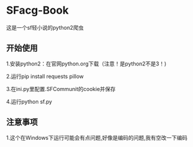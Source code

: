 # SFacg-Book
这是一个sf轻小说的python2爬虫

## 开始使用
1.安装python2：在官网python.org下载（注意！是python2不是3！)

 2.运行pip install requests pillow
 
 3.在ini.py里配置.SFCommunit的cookie并保存
 
 4.运行python sf.py
 
## 注意事项

1.这个在Windows下运行可能会有点问题,好像是编码的问题,我有空改一下编码
